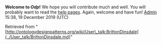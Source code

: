 __Welcome to _Odp_!__ We hope you will contribute much and well. 
You will probably want to read the [help pages](http://ontologydesignpatterns.org/wiki/Help:Contents "Help:Contents"). Again, welcome and have fun! [Admin](../User/ValentinaPresutti.md "User:ValentinaPresutti") 15:38, 19 December 2019 (UTC)





Retrieved from "[http://ontologydesignpatterns.org/wiki/User\_talk:BrittonDinsdale](../User_talk/BrittonDinsdale.md)"